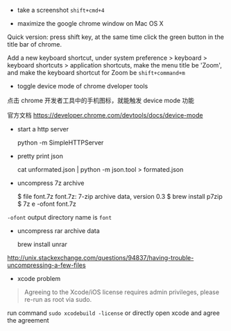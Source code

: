 * take a screenshot  `shift+cmd+4 `

* maximize the google chrome window on Mac OS X

Quick version: press shift key, at the same time click the green button in the
title bar of chrome.

Add a new keyboard shortcut, under system preference > keyboard > keyboard
shortcuts > application shortcuts, make the menu title be 'Zoom', and make the
keyboard shortcut for Zoom be `shift+command+m`

* toggle device mode of chrome dveloper tools

点击 chrome 开发者工具中的手机图标，就能触发 device mode 功能

官方文档 <https://developer.chrome.com/devtools/docs/device-mode>

* start a http server

    python -m SimpleHTTPServer

* pretty print json

    cat unformated.json | python -m json.tool > formated.json

* uncompress 7z archive

    $ file font.7z
    font.7z: 7-zip archive data, version 0.3
    $ brew install p7zip
    $ 7z e -ofont font.7z

`-ofont` output directory name is `font`

* uncompress rar archive data

    brew install unrar

http://unix.stackexchange.com/questions/94837/having-trouble-uncompressing-a-few-files

* xcode problem

>Agreeing to the Xcode/iOS license requires admin privileges, please re-run as root via sudo.

run command `sudo xcodebuild -license` or directly open xcode and agree the agreement
